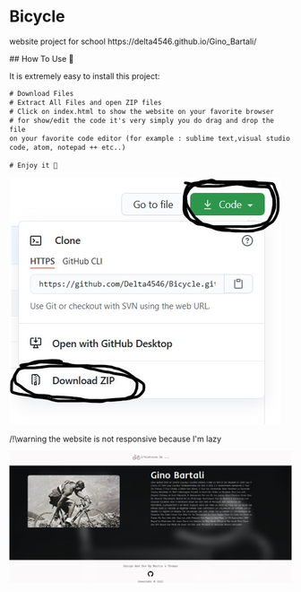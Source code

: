 # Bicycle

<p>website project for school https://delta4546.github.io/Gino_Bartali/</p>
## How To Use 🤔

It is extremely easy to install this project:

```
# Download Files
# Extract All Files and open ZIP files
# Click on index.html to show the website on your favorite browser 
# for show/edit the code it's very simply you do drag and drop the file 
on your favorite code editor (for example : sublime text,visual studio code, atom, notepad ++ etc..)

# Enjoy it 🎉
```

<img src="./img/img.jpg">

<p>/!\warning the website is not responsive because I'm lazy</p>

<img src="./img/2.jpg">
